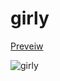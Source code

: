 # girly

[Preveiw](https://utubo.github.io/vim-6colors/?b=https://raw.githubusercontent.com/utubo/vim-colorscheme-girly/main/colors/girly.vim)

![girly](https://user-images.githubusercontent.com/6848636/134689291-7dd5ff8d-1fa0-4485-8dc9-4e81508fbaf5.jpg)
